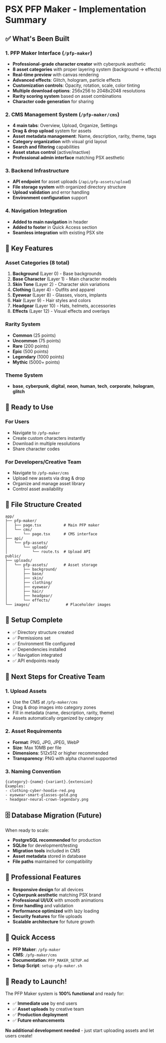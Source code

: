 # PSX PFP Maker - Implementation Summary

## ✅ What's Been Built

### 1. **PFP Maker Interface** (`/pfp-maker`)
- **Professional-grade character creator** with cyberpunk aesthetic
- **8 asset categories** with proper layering system (background → effects)
- **Real-time preview** with canvas rendering
- **Advanced effects**: Glitch, hologram, particle effects
- **Customization controls**: Opacity, rotation, scale, color tinting
- **Multiple download options**: 256x256 to 2048x2048 resolutions
- **Rarity scoring system** based on asset combinations
- **Character code generation** for sharing

### 2. **CMS Management System** (`/pfp-maker/cms`)
- **4 main tabs**: Overview, Upload, Organize, Settings
- **Drag & drop upload** system for assets
- **Asset metadata management**: Name, description, rarity, theme, tags
- **Category organization** with visual grid layout
- **Search and filtering** capabilities
- **Asset status control** (active/inactive)
- **Professional admin interface** matching PSX aesthetic

### 3. **Backend Infrastructure**
- **API endpoint** for asset uploads (`/api/pfp-assets/upload`)
- **File storage system** with organized directory structure
- **Upload validation** and error handling
- **Environment configuration** support

### 4. **Navigation Integration**
- **Added to main navigation** in header
- **Added to footer** in Quick Access section
- **Seamless integration** with existing PSX site

## 🎯 Key Features

### Asset Categories (8 total)
1. **Background** (Layer 0) - Base backgrounds
2. **Base Character** (Layer 1) - Main character models  
3. **Skin Tone** (Layer 2) - Character skin variations
4. **Clothing** (Layer 4) - Outfits and apparel
5. **Eyewear** (Layer 8) - Glasses, visors, implants
6. **Hair** (Layer 9) - Hair styles and colors
7. **Headgear** (Layer 10) - Hats, helmets, accessories
8. **Effects** (Layer 12) - Visual effects and overlays

### Rarity System
- **Common** (25 points)
- **Uncommon** (75 points) 
- **Rare** (200 points)
- **Epic** (500 points)
- **Legendary** (1000 points)
- **Mythic** (5000+ points)

### Theme System
- **base**, **cyberpunk**, **digital**, **neon**, **human**, **tech**, **corporate**, **hologram**, **glitch**

## 🚀 Ready to Use

### For Users
- Navigate to `/pfp-maker`
- Create custom characters instantly
- Download in multiple resolutions
- Share character codes

### For Developers/Creative Team
- Navigate to `/pfp-maker/cms`
- Upload new assets via drag & drop
- Organize and manage asset library
- Control asset availability

## 📁 File Structure Created

```
app/
├── pfp-maker/
│   ├── page.tsx          # Main PFP maker
│   └── cms/
│       └── page.tsx      # CMS interface
├── api/
│   └── pfp-assets/
│       └── upload/
│           └── route.ts  # Upload API
public/
├── uploads/
│   └── pfp-assets/       # Asset storage
│       ├── background/
│       ├── base/
│       ├── skin/
│       ├── clothing/
│       ├── eyewear/
│       ├── hair/
│       ├── headgear/
│       └── effects/
└── images/                # Placeholder images
```

## 🔧 Setup Complete

- ✅ Directory structure created
- ✅ Permissions set
- ✅ Environment file configured
- ✅ Dependencies installed
- ✅ Navigation integrated
- ✅ API endpoints ready

## 🎨 Next Steps for Creative Team

### 1. **Upload Assets**
- Use the CMS at `/pfp-maker/cms`
- Drag & drop images into category zones
- Fill in metadata (name, description, rarity, theme)
- Assets automatically organized by category

### 2. **Asset Requirements**
- **Format**: PNG, JPG, JPEG, WebP
- **Size**: Max 10MB per file
- **Dimensions**: 512x512 or higher recommended
- **Transparency**: PNG with alpha channel supported

### 3. **Naming Convention**
```
{category}-{name}-{variant}.{extension}
Examples:
- clothing-cyber-hoodie-red.png
- eyewear-smart-glasses-gold.png
- headgear-neural-crown-legendary.png
```

## 🗄️ Database Migration (Future)

When ready to scale:
- **PostgreSQL recommended** for production
- **SQLite** for development/testing
- **Migration tools** included in CMS
- **Asset metadata** stored in database
- **File paths** maintained for compatibility

## 🌟 Professional Features

- **Responsive design** for all devices
- **Cyberpunk aesthetic** matching PSX brand
- **Professional UI/UX** with smooth animations
- **Error handling** and validation
- **Performance optimized** with lazy loading
- **Security features** for file uploads
- **Scalable architecture** for future growth

## 🔗 Quick Access

- **PFP Maker**: `/pfp-maker`
- **CMS**: `/pfp-maker/cms`
- **Documentation**: `PFP_MAKER_SETUP.md`
- **Setup Script**: `setup-pfp-maker.sh`

## 🎉 Ready to Launch!

The PFP Maker system is **100% functional** and ready for:
- ✅ **Immediate use** by end users
- ✅ **Asset uploads** by creative team
- ✅ **Production deployment**
- ✅ **Future enhancements**

**No additional development needed** - just start uploading assets and let users create!
